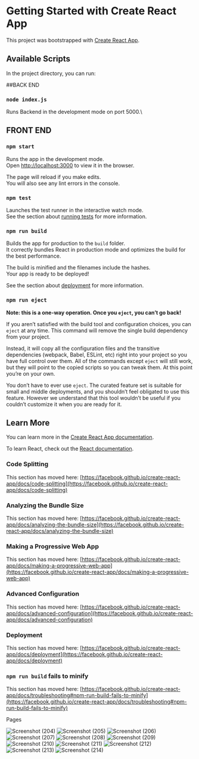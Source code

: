 # Getting Started with Create React App

This project was bootstrapped with [Create React App](https://github.com/facebook/create-react-app).

## Available Scripts

In the project directory, you can run:

##BACK END
### `node index.js`

Runs Backend in the development mode on port 5000.\


## FRONT END
### `npm start`

Runs the app in the development mode.\
Open [http://localhost:3000](http://localhost:3000) to view it in the browser.

The page will reload if you make edits.\
You will also see any lint errors in the console.

### `npm test`

Launches the test runner in the interactive watch mode.\
See the section about [running tests](https://facebook.github.io/create-react-app/docs/running-tests) for more information.

### `npm run build`

Builds the app for production to the `build` folder.\
It correctly bundles React in production mode and optimizes the build for the best performance.

The build is minified and the filenames include the hashes.\
Your app is ready to be deployed!

See the section about [deployment](https://facebook.github.io/create-react-app/docs/deployment) for more information.

### `npm run eject`

**Note: this is a one-way operation. Once you `eject`, you can’t go back!**

If you aren’t satisfied with the build tool and configuration choices, you can `eject` at any time. This command will remove the single build dependency from your project.

Instead, it will copy all the configuration files and the transitive dependencies (webpack, Babel, ESLint, etc) right into your project so you have full control over them. All of the commands except `eject` will still work, but they will point to the copied scripts so you can tweak them. At this point you’re on your own.

You don’t have to ever use `eject`. The curated feature set is suitable for small and middle deployments, and you shouldn’t feel obligated to use this feature. However we understand that this tool wouldn’t be useful if you couldn’t customize it when you are ready for it.

## Learn More

You can learn more in the [Create React App documentation](https://facebook.github.io/create-react-app/docs/getting-started).

To learn React, check out the [React documentation](https://reactjs.org/).

### Code Splitting

This section has moved here: [https://facebook.github.io/create-react-app/docs/code-splitting](https://facebook.github.io/create-react-app/docs/code-splitting)

### Analyzing the Bundle Size

This section has moved here: [https://facebook.github.io/create-react-app/docs/analyzing-the-bundle-size](https://facebook.github.io/create-react-app/docs/analyzing-the-bundle-size)

### Making a Progressive Web App

This section has moved here: [https://facebook.github.io/create-react-app/docs/making-a-progressive-web-app](https://facebook.github.io/create-react-app/docs/making-a-progressive-web-app)

### Advanced Configuration

This section has moved here: [https://facebook.github.io/create-react-app/docs/advanced-configuration](https://facebook.github.io/create-react-app/docs/advanced-configuration)

### Deployment

This section has moved here: [https://facebook.github.io/create-react-app/docs/deployment](https://facebook.github.io/create-react-app/docs/deployment)

### `npm run build` fails to minify

This section has moved here: [https://facebook.github.io/create-react-app/docs/troubleshooting#npm-run-build-fails-to-minify](https://facebook.github.io/create-react-app/docs/troubleshooting#npm-run-build-fails-to-minify)

Pages

![Screenshot (204)](https://user-images.githubusercontent.com/86974814/234016043-29aac69d-525f-4e24-bfc8-bf53ed54e1c2.png)
![Screenshot (205)](https://user-images.githubusercontent.com/86974814/234016060-51c8de91-534e-4456-978f-0894cbbd68b4.png)
![Screenshot (206)](https://user-images.githubusercontent.com/86974814/234016067-6d8e5cf6-5a76-4e7f-8ca2-8ade0051aa70.png)
![Screenshot (207)](https://user-images.githubusercontent.com/86974814/234016077-564df12a-5d7e-43be-b724-950279c1a94b.png)
![Screenshot (208)](https://user-images.githubusercontent.com/86974814/234016083-44835783-c7a1-4329-b6ad-ce53be71a241.png)
![Screenshot (209)](https://user-images.githubusercontent.com/86974814/234016093-af5e32d8-e2ca-4d87-9b3e-3f5c1742c0e9.png)
![Screenshot (210)](https://user-images.githubusercontent.com/86974814/234016097-d7cf568a-c183-4779-892c-f08c2b102a9e.png)
![Screenshot (211)](https://user-images.githubusercontent.com/86974814/234016102-d5e618c4-24c5-4d5f-ad36-08a7d36599ed.png)
![Screenshot (212)](https://user-images.githubusercontent.com/86974814/234016108-6eb80a06-be9a-4860-bff5-04501f7b0214.png)
![Screenshot (213)](https://user-images.githubusercontent.com/86974814/234016110-a2645c18-96f4-47c3-98c9-ad93a59654d0.png)
![Screenshot (214)](https://user-images.githubusercontent.com/86974814/234016118-daa0906c-9590-41ab-a025-3a77baa3bfb5.png)

